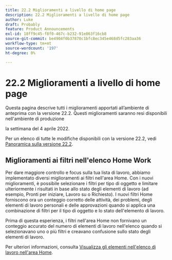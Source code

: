 ```yaml
---
title: 22.2 Miglioramenti a livello di home page
description: 22.2 Miglioramenti a livello di home page
author: Luke
draft: Probably
feature: Product Announcements
exl-id: 18ff9c45-f8f0-467c-b232-91e863f16cb8
source-git-commit: be4904f0b37870c1bfc8ec345e468d5fc283aa36
workflow-type: tm+mt
source-wordcount: '197'
ht-degree: 0%

---
```


# 22.2 Miglioramenti a livello di home page

Questa pagina descrive tutti i miglioramenti apportati all’ambiente di anteprima con la versione 22.2. Questi miglioramenti saranno resi disponibili nell&#39;ambiente di produzione

<!--
<MadCap:conditionalText data-mc-conditions="QuicksilverOrClassic.Draft mode">
in January 2022
</MadCap:conditionalText>
-->

la settimana del 4 aprile 2022.

Per un elenco di tutte le modifiche disponibili con la versione 22.2, vedi [Panoramica sulla versione 22.2](../../../product-announcements/product-releases/22.2-release-activity/22-2-release-overview.md).

## Miglioramenti ai filtri nell&#39;elenco Home Work

Per dare maggiore controllo e focus sulla tua lista di lavoro, abbiamo implementato diversi miglioramenti ai filtri nell&#39;area Home. Con i nuovi miglioramenti, è possibile selezionare i filtri per tipo di oggetto e limitare ulteriormente i risultati in base allo stato degli elementi di lavoro (ad esempio, Pronti per iniziare, Lavoro su o Richiesto). I nuovi filtri Home forniscono ora un conteggio corretto delle attività, dei problemi, degli elementi di lavoro personali e delle approvazioni quando si applica una combinazione di filtri per il tipo di oggetto e lo stato dell&#39;elemento di lavoro.

Prima di questa esperienza, i filtri nell&#39;area Home non fornivano un conteggio accurato del numero di elementi di lavoro nell&#39;elenco quando si selezionavano uno o più filtri e creavano confusione sullo stato degli elementi di lavoro.

Per ulteriori informazioni, consulta [Visualizza gli elementi nell&#39;elenco di lavoro nell&#39;area Home](../../../workfront-basics/using-home/using-the-home-area/display-items-in-home-work-list.md).

